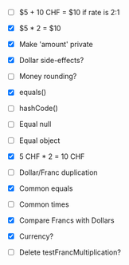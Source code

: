 
- [ ] $5 + 10 CHF = $10 if rate is 2:1
- [x] $5 * 2 = $10
- [x] Make 'amount' private
- [x] Dollar side-effects?
- [ ] Money rounding?
- [x] equals()
- [ ] hashCode()
- [ ] Equal null
- [ ] Equal object
- [x] 5 CHF * 2 = 10 CHF
- [ ] Dollar/Franc duplication
- [x] Common equals
- [ ] Common times
- [x] Compare Francs with Dollars
- [x] Currency?
- [ ] Delete testFrancMultiplication?

